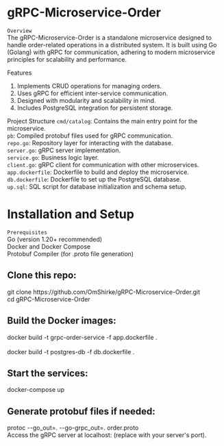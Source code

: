 # gRPC-Microservice-Order
`Overview`<br>
The gRPC-Microservice-Order is a standalone microservice designed to handle order-related operations in a distributed system. It is built using Go (Golang) with gRPC for communication, adhering to modern microservice principles for scalability and performance.

Features
1. Implements CRUD operations for managing orders.
2. Uses gRPC for efficient inter-service communication.
3. Designed with modularity and scalability in mind.
4. Includes PostgreSQL integration for persistent storage.

Project Structure
`cmd/catalog`: Contains the main entry point for the microservice.<br>
`pb`: Compiled protobuf files used for gRPC communication.<br>
`repo.go`: Repository layer for interacting with the database.<br>
`server.go`: gRPC server implementation.<br>
`service.go`: Business logic layer.<br>
`client.go`: gRPC client for communication with other microservices.<br>
`app.dockerfile`: Dockerfile to build and deploy the microservice.<br>
`db.dockerfile`: Dockerfile to set up the PostgreSQL database.<br>
`up.sql`: SQL script for database initialization and schema setup.<br>


# Installation and Setup

`Prerequisites`<br>
Go (version 1.20+ recommended)<br>
Docker and Docker Compose<br>
Protobuf Compiler (for .proto file generation)<br>

<h2>Clone this repo:</h2>
git clone https://github.com/OmShirke/gRPC-Microservice-Order.git<br>
cd gRPC-Microservice-Order<br>

<h2>Build the Docker images:</h2>
docker build -t grpc-order-service -f app.dockerfile .<br><br>
docker build -t postgres-db -f db.dockerfile .<br>

<h2>Start the services:</h2>
docker-compose up<br>

<h2>Generate protobuf files if needed:</h2>
protoc --go_out=. --go-grpc_out=. order.proto<br>
Access the gRPC server at localhost:<port> (replace <port> with your server's port).<br>
